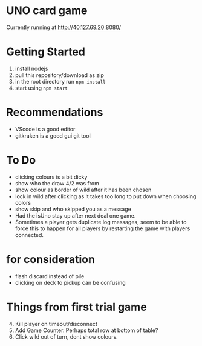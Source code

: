 # UNO card game

Currently running at http://40.127.69.20:8080/

# Getting Started

1. install nodejs
2. pull this repository/download as zip
3. in the root directory run
   `npm install`
4. start using
   `npm start`

# Recommendations

- VScode is a good editor
- gitkraken is a good gui git tool

# To Do

- clicking colours is a bit dicky
- show who the draw 4/2 was from
- show colour as border of wild after it has been chosen
- lock in wild after clicking as it takes too long to put down when choosing colors
- show skip and who skipped you as a message
- Had the isUno stay up after next deal one game.
- Sometimes a player gets duplicate log messages, seem to be able to force this to happen for all players by restarting the game with players connected.

# for consideration
- flash discard instead of pile
- clicking on deck to pickup can be confusing


# Things from first trial game
4. Kill player on timeout/disconnect
12. Add Game Counter. Perhaps total row at bottom of table?
15. Click wild out of turn, dont show colours.
 
 

